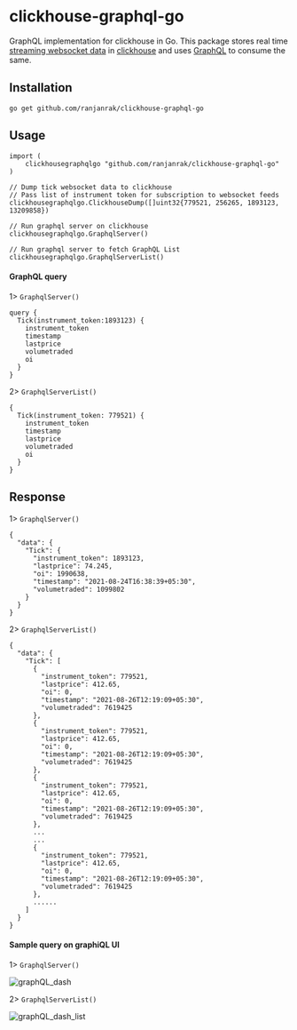 # clickhouse-graphql-go
GraphQL implementation for clickhouse in Go. 
This package stores real time [streaming websocket data](https://kite.trade/docs/connect/v3/websocket/) in [clickhouse](https://clickhouse.tech/) and uses [GraphQL](https://graphql.org/) to consume the same.   

## Installation
```
go get github.com/ranjanrak/clickhouse-graphql-go
```

## Usage
```
import (
    clickhousegraphqlgo "github.com/ranjanrak/clickhouse-graphql-go"
)

// Dump tick websocket data to clickhouse
// Pass list of instrument token for subscription to websocket feeds
clickhousegraphqlgo.ClickhouseDump([]uint32{779521, 256265, 1893123, 13209858})

// Run graphql server on clickhouse
clickhousegraphqlgo.GraphqlServer()

// Run graphql server to fetch GraphQL List
clickhousegraphqlgo.GraphqlServerList()

```
#### GraphQL query
1> `GraphqlServer()`
```
query {
  Tick(instrument_token:1893123) {
    instrument_token
    timestamp
    lastprice
    volumetraded
    oi
  }
}
```
2> `GraphqlServerList()`
```
{
  Tick(instrument_token: 779521) {
    instrument_token
    timestamp
    lastprice
    volumetraded
    oi
  }
}
```

## Response
1> `GraphqlServer()`
```
{
  "data": {
    "Tick": {
      "instrument_token": 1893123,
      "lastprice": 74.245,
      "oi": 1990638,
      "timestamp": "2021-08-24T16:38:39+05:30",
      "volumetraded": 1099802
    }
  }
}
```
2> `GraphqlServerList()`
```
{
  "data": {
    "Tick": [
      {
        "instrument_token": 779521,
        "lastprice": 412.65,
        "oi": 0,
        "timestamp": "2021-08-26T12:19:09+05:30",
        "volumetraded": 7619425
      },
      {
        "instrument_token": 779521,
        "lastprice": 412.65,
        "oi": 0,
        "timestamp": "2021-08-26T12:19:09+05:30",
        "volumetraded": 7619425
      },
      {
        "instrument_token": 779521,
        "lastprice": 412.65,
        "oi": 0,
        "timestamp": "2021-08-26T12:19:09+05:30",
        "volumetraded": 7619425
      },
      ...
      ...
      {
        "instrument_token": 779521,
        "lastprice": 412.65,
        "oi": 0,
        "timestamp": "2021-08-26T12:19:09+05:30",
        "volumetraded": 7619425
      },
      ......
    ]
  }
}
```
#### Sample query on graphiQL UI
1> `GraphqlServer()`

![graphQL_dash](https://user-images.githubusercontent.com/29432131/130611805-cb60ba36-4e3e-4a24-8b56-722f0b8ef238.png)

2> `GraphqlServerList()`

![graphQL_dash_list](https://user-images.githubusercontent.com/29432131/137927877-ccac9786-9695-447a-92fe-8c4744ea240c.png)